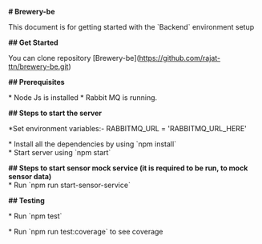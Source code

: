 **\# Brewery-be**  
  
This document is for getting started with the \`Backend\` environment setup  
  
**\## Get Started**  
  
You can clone repository \[Brewery-be\](https://github.com/rajat-ttn/brewery-be.git)  
  
**\## Prerequisites**  
  
\* Node Js is installed
\* Rabbit MQ is running.
  
**\## Steps to start the server**  
  
  *Set environment variables:-
	  RABBITMQ_URL = 'RABBITMQ_URL_HERE'
	  
\* Install all the dependencies by using \`npm install\`  
\* Start server using \`npm start\`  


**\## Steps to start sensor mock service (it is required to be run, to mock sensor data)**  
\* Run \`npm run start-sensor-service\`
  
**\## Testing**
  
\* Run \`npm test\`

\* Run \`npm run test:coverage\` to see coverage